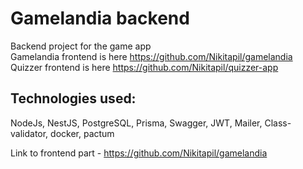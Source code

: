 # Gamelandia backend
 
 Backend project for the game app  
 Gamelandia frontend is here https://github.com/Nikitapil/gamelandia  
 Quizzer frontend is here https://github.com/Nikitapil/quizzer-app
 
## Technologies used: 
NodeJs, NestJS, PostgreSQL, Prisma, Swagger, JWT, Mailer, Class-validator, docker, pactum

Link to frontend part - https://github.com/Nikitapil/gamelandia 
